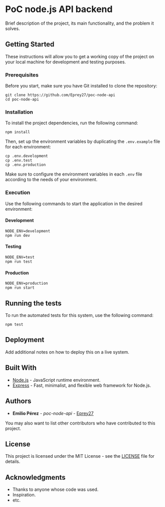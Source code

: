 
# PoC node.js API backend

Brief description of the project, its main functionality, and the problem it solves.

## Getting Started

These instructions will allow you to get a working copy of the project on your local machine for development and testing purposes.

### Prerequisites

Before you start, make sure you have Git installed to clone the repository:

```
git clone https://github.com/Eprey27/poc-node-api
cd poc-node-api
```

### Installation

To install the project dependencies, run the following command:

```
npm install
```

Then, set up the environment variables by duplicating the `.env.example` file for each environment:

```
cp .env.development
cp .env.test
cp .env.production
```

Make sure to configure the environment variables in each `.env` file according to the needs of your environment.

### Execution

Use the following commands to start the application in the desired environment:

#### Development

```
NODE_ENV=development
npm run dev
```

#### Testing

```
NODE_ENV=test
npm run test
```

#### Production

```
NODE_ENV=production
npm run start
```

## Running the tests

To run the automated tests for this system, use the following command:

```
npm test
```

## Deployment

Add additional notes on how to deploy this on a live system.

## Built With

* [Node.js](https://nodejs.org/) - JavaScript runtime environment.
* [Express](https://expressjs.com/) - Fast, minimalist, and flexible web framework for Node.js.

## Authors

* **Emilio Pérez** - *poc-node-api* - [Eprey27](https://github.com/Eprey27)

You may also want to list other contributors who have contributed to this project.

## License

This project is licensed under the MIT License - see the [LICENSE](LICENSE) file for details.

## Acknowledgments

* Thanks to anyone whose code was used.
* Inspiration.
* etc.

